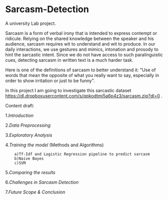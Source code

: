 # Sarcasm-Detection

A university Lab project. 

  Sarcasm is a form of verbal irony that is intended to express contempt or ridicule. Relying on the shared knowledge between the speaker and his audience, sarcasm requires wit to understand and wit to produce. In our daily interactions, we use gestures and mimics, intonation and prosody to hint the sarcastic intent. Since we do not have access to such paralinguistic cues, detecting sarcasm in written text is a much harder task.

Here is one of the definitions of sarcasm to better understand it: "Use of words that mean the opposite of what you really want to say, especially in order to show irritation or just to be funny". 

In this project I am going to investigate this sarcastic dataset https://dl.dropboxusercontent.com/s/qpkodtmj5a6p4z3/sarcasm.zip?dl=0  .


Content draft:

1.*Introduction* 

2.*Data Preprocessing* 

3.*Exploratory Analysis*
       
4.*Training the model* (Methods and Algorithms)

        a)Tf-Idf and Logistic Regression pipeline to predict sarcasm
        b)Naive Bayes
        c)SVM
        
5.*Comparing the results*       

6.*Challenges in Sarcasm Detection*

7.*Future Scope & Conclusion*
